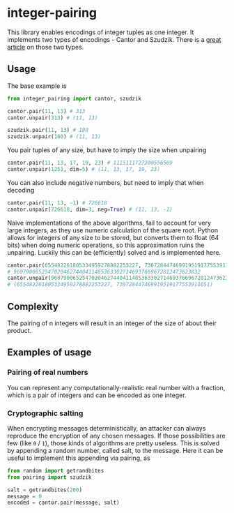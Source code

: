 # integer-pairing

This library enables encodings of integer tuples as one integer. It implements two types of encodings - Cantor and Szudzik.
There is a [great article](https://www.vertexfragment.com/ramblings/cantor-szudzik-pairing-functions/) on those two types.

## Usage
The base example is
```python
from integer_pairing import cantor, szudzik

cantor.pair(11, 13) # 313
cantor.unpair(313) # (11, 13)

szudzik.pair(11, 13) # 180
szudzik.unpair(180) # (11, 13)
```
You pair tuples of any size, but have to imply the size when unpairing
```python
cantor.pair(11, 13, 17, 19, 23) # 1115111727200556569
cantor.unpair(1251, dim=5) # (11, 13, 17, 19, 23)
```
You can also include negative numbers, but need to imply that when decoding
```python 
cantor.pair(11, 13, -1) # 726618
cantor.unpair(726618, dim=3, neg=True) # (11, 13, -1)
```
Naive implementations of the above algorithms, fail to account for very large
integers, as they use numeric calculation of the square root. Python allows for 
integers of any size to be stored, but converts them to float (64 bits) when doing numeric operations, 
so this approximation ruins the unpairing. Luckily this can be (efficiently) solved and is implemented here.
```python
cantor.pair(655482261805334959278882253227, 730728447469919519177553911051)
# 960790065254702046274404114853633027146937669672812473623832
cantor.unpair(960790065254702046274404114853633027146937669672812473623832)
# (655482261805334959278882253227, 730728447469919519177553911051)
```

## Complexity
The pairing of n integers will result in an integer of the size of about their product.

## Examples of usage

### Pairing of real numbers
You can represent any computationally-realistic real number with a fraction, 
which is a pair of integers and can be encoded as one integer.

### Cryptographic salting
When encrypting messages deterministically, an attacker can always reproduce the encryption 
of any chosen messages. If those possibilities are few (like `0` / `1`), those kinds 
of algorithms are pretty useless. This is solved by appending a random number, called salt, 
to the message. Here it can be useful to implement this appending via pairing, as
```python
from random import getrandbites
from pairing import szudzik

salt = getrandbites(200)
message = 0
encoded = cantor.pair(message, salt)
```
